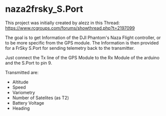 # naza2frsky_S.Port

This project was initially created by alezz in this Thread:
https://www.rcgroups.com/forums/showthread.php?t=2197099

The goal is to get Information of the DJI Phantom's Naza Flight controller, or to be more specific from the GPS module.
The Information is then provided for a FrSky S.Port for sending telemetry back to the transmitter.

Just connect the Tx line of the GPS Module to the Rx Module of the arduino and the S.Port to pin 9.

Transmitted are:
- Altitude
- Speed
- Variometry
- Number of Satelites (as T2)
- Battery Voltage
- Heading
